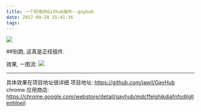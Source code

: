 ```yaml
---
title: 一个好用的Github插件--gayhub
date: 2017-09-20 15:41:36
tags:
---
```

![](http://otivusbsc.bkt.clouddn.com/e6f6b5c7-c102-4b7e-a021-9750d885e7c6)

##别跑, 这真是正经插件.

效果, 一图流:
![](http://otivusbsc.bkt.clouddn.com/c9849dbe-2ae9-467f-b42d-62b9c6488173)

---

具体效果在项目地址很详细
项目地址: https://github.com/jawil/GayHub
chrome 应用商店: https://chrome.google.com/webstore/detail/gayhub/mdcffelghikdiafnfodjlgllenhlnejl